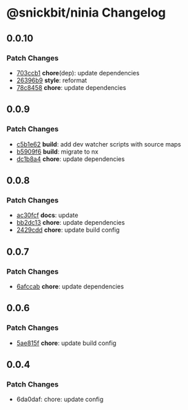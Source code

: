 # @snickbit/ninia Changelog

## 0.0.10

### Patch Changes

- [703ccb1](https://github.com/snickbit/ninia/commit/703ccb1) **chore**(dep):  update dependencies
- [26396b9](https://github.com/snickbit/ninia/commit/26396b9) **style**:  reformat
- [78c8458](https://github.com/snickbit/ninia/commit/78c8458) **chore**:  update dependencies


## 0.0.9

### Patch Changes

- [c5b1e62](https://github.com/snickbit/ninia/commit/c5b1e62) **build**:  add dev watcher scripts with source maps
- [b5909f6](https://github.com/snickbit/ninia/commit/b5909f6) **build**:  migrate to nx
- [dc1b8a4](https://github.com/snickbit/ninia/commit/dc1b8a4) **chore**:  update dependencies

## 0.0.8

### Patch Changes

- [ac30fcf](https://github.com/snickbit/ninia/commit/ac30fcf) **docs**:  update
- [bb2dc13](https://github.com/snickbit/ninia/commit/bb2dc13) **chore**:  update dependencies
- [2429cdd](https://github.com/snickbit/ninia/commit/2429cdd) **chore**:  update build config

## 0.0.7

### Patch Changes

- [6afccab](https://github.com/snickbit/ninia/commit/6afccab) **chore**:  update dependencies

## 0.0.6

### Patch Changes

- [5ae815f](https://github.com/snickbit/ninia/commit/5ae815f) **chore**:  update build config

## 0.0.4

### Patch Changes

- 6da0daf: chore: update config
